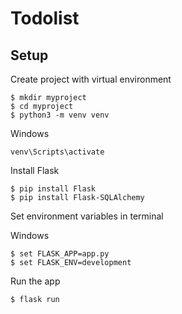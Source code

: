 # Todolist

## Setup
Create project with virtual environment

```console
$ mkdir myproject
$ cd myproject
$ python3 -m venv venv
```

Windows
```console
venv\Scripts\activate
```

Install Flask
```console
$ pip install Flask
$ pip install Flask-SQLAlchemy
```

Set environment variables in terminal

Windows

```console
$ set FLASK_APP=app.py
$ set FLASK_ENV=development
```

Run the app
```console
$ flask run
```
